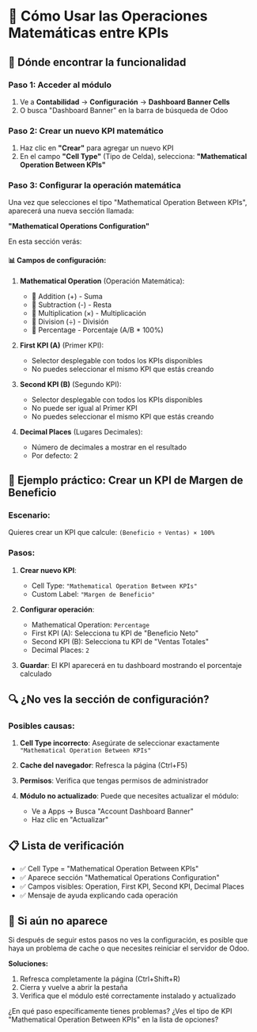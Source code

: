 # 🧮 Cómo Usar las Operaciones Matemáticas entre KPIs

## 📍 **Dónde encontrar la funcionalidad**

### **Paso 1: Acceder al módulo**
1. Ve a **Contabilidad** → **Configuración** → **Dashboard Banner Cells**
2. O busca "Dashboard Banner" en la barra de búsqueda de Odoo

### **Paso 2: Crear un nuevo KPI matemático**
1. Haz clic en **"Crear"** para agregar un nuevo KPI
2. En el campo **"Cell Type"** (Tipo de Celda), selecciona:
   **"Mathematical Operation Between KPIs"**

### **Paso 3: Configurar la operación matemática**
Una vez que selecciones el tipo "Mathematical Operation Between KPIs", aparecerá una nueva sección llamada:

**"Mathematical Operations Configuration"**

En esta sección verás:

#### **📊 Campos de configuración:**

1. **Mathematical Operation** (Operación Matemática):
   - 🔘 Addition (+) - Suma
   - 🔘 Subtraction (-) - Resta  
   - 🔘 Multiplication (×) - Multiplicación
   - 🔘 Division (÷) - División
   - 🔘 Percentage - Porcentaje (A/B * 100%)

2. **First KPI (A)** (Primer KPI):
   - Selector desplegable con todos los KPIs disponibles
   - No puedes seleccionar el mismo KPI que estás creando

3. **Second KPI (B)** (Segundo KPI):
   - Selector desplegable con todos los KPIs disponibles
   - No puede ser igual al Primer KPI
   - No puedes seleccionar el mismo KPI que estás creando

4. **Decimal Places** (Lugares Decimales):
   - Número de decimales a mostrar en el resultado
   - Por defecto: 2

## 🎯 **Ejemplo práctico: Crear un KPI de Margen de Beneficio**

### **Escenario:** 
Quieres crear un KPI que calcule: `(Beneficio ÷ Ventas) × 100%`

### **Pasos:**

1. **Crear nuevo KPI**:
   - Cell Type: `"Mathematical Operation Between KPIs"`
   - Custom Label: `"Margen de Beneficio"`

2. **Configurar operación**:
   - Mathematical Operation: `Percentage`
   - First KPI (A): Selecciona tu KPI de "Beneficio Neto"  
   - Second KPI (B): Selecciona tu KPI de "Ventas Totales"
   - Decimal Places: `2`

3. **Guardar**: El KPI aparecerá en tu dashboard mostrando el porcentaje calculado

## 🔍 **¿No ves la sección de configuración?**

### **Posibles causas:**

1. **Cell Type incorrecto**: Asegúrate de seleccionar exactamente `"Mathematical Operation Between KPIs"`

2. **Cache del navegador**: Refresca la página (Ctrl+F5)

3. **Permisos**: Verifica que tengas permisos de administrador

4. **Módulo no actualizado**: Puede que necesites actualizar el módulo:
   - Ve a Apps → Busca "Account Dashboard Banner"
   - Haz clic en "Actualizar"

## 📋 **Lista de verificación**

- ✅ Cell Type = "Mathematical Operation Between KPIs"
- ✅ Aparece sección "Mathematical Operations Configuration"  
- ✅ Campos visibles: Operation, First KPI, Second KPI, Decimal Places
- ✅ Mensaje de ayuda explicando cada operación

## 🚨 **Si aún no aparece**

Si después de seguir estos pasos no ves la configuración, es posible que haya un problema de cache o que necesites reiniciar el servidor de Odoo.

**Soluciones:**
1. Refresca completamente la página (Ctrl+Shift+R)
2. Cierra y vuelve a abrir la pestaña
3. Verifica que el módulo esté correctamente instalado y actualizado

¿En qué paso específicamente tienes problemas? ¿Ves el tipo de KPI "Mathematical Operation Between KPIs" en la lista de opciones?